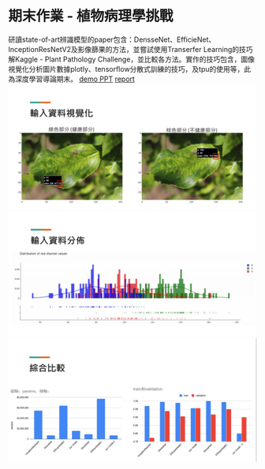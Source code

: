 期末作業 - 植物病理學挑戰
==========
研讀state-of-art辨識模型的paper包含：DensseNet、EfficieNet、InceptionResNetV2及影像篩果的方法，並嘗試使用Transerfer Learning的技巧解Kaggle - Plant Pathology Challenge，並比較各方法。實作的技巧包含，圖像視覺化分析圖片數據plotly、tensorflow分散式訓練的技巧，及tpu的使用等，此為深度學習導論期末。
[demo PPT](https://github.com/alanhc/DLclass/blob/master/week-18/Plant%20Pathology%20Challenge%20-%20v8%20-%20demo.pdf)
[report](https://github.com/alanhc/DLclass/blob/master/week-18/%E6%9C%9F%E6%9C%AB%E4%BD%9C%E6%A5%AD%20-%20report.pdf)
![](https://github.com/alanhc/DLclass/blob/master/week-18/img/1.jpg)
![](https://github.com/alanhc/DLclass/blob/master/week-18/img/2.jpg)
![](https://github.com/alanhc/DLclass/blob/master/week-18/img/3.jpg)
